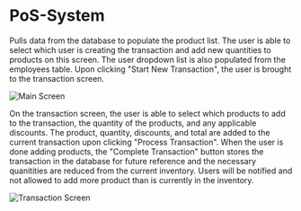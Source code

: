 # PoS-System

Pulls data from the database to populate the product list. The user is able to select which user is creating the transaction and add new quantities to products on this screen.
The user dropdown list is also populated from the employees table. Upon clicking "Start New Transaction", the user is brought to the transaction screen.

![Main Screen]( PoS-System/main.PNG )

On the transaction screen, the user is able to select which products to add to the transaction, the quantity of the products, and any applicable discounts.
The product, quantity, discounts, and total are added to the current transaction upon clicking "Process Transaction". 
When the user is done adding products, the "Complete Transaction" button stores the transaction in the database for future reference
and the necessary quanitities are reduced from the current inventory. 
Users will be notified and not allowed to add more product than is currently in the inventory. 

![Transaction Screen]( PoS-System/transaction.PNG )
